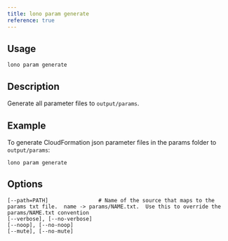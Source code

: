 ```yaml
---
title: lono param generate
reference: true
---
```


## Usage

    lono param generate

## Description

Generate all parameter files to `output/params`.

## Example

To generate CloudFormation json parameter files in the params folder to `output/params`:

    lono param generate


## Options

```
[--path=PATH]                # Name of the source that maps to the params txt file.  name -> params/NAME.txt.  Use this to override the params/NAME.txt convention
[--verbose], [--no-verbose]  
[--noop], [--no-noop]        
[--mute], [--no-mute]        
```

